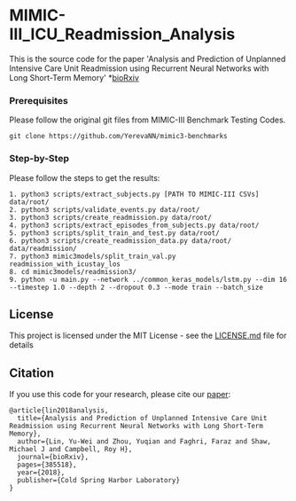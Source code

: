 # MIMIC-III_ICU_Readmission_Analysis
This is the source code for the paper 'Analysis and Prediction of Unplanned Intensive Care Unit Readmission using Recurrent Neural Networks with Long Short-Term Memory'
*[bioRxiv](https://www.biorxiv.org/content/early/2018/08/06/385518)

### Prerequisites

Please follow the original git files from MIMIC-III Benchmark Testing Codes.

```
git clone https://github.com/YerevaNN/mimic3-benchmarks
```

### Step-by-Step
Please follow the steps to get the results:

```
1. python3 scripts/extract_subjects.py [PATH TO MIMIC-III CSVs] data/root/
2. python3 scripts/validate_events.py data/root/
3. python3 scripts/create_readmission.py data/root/
4. python3 scripts/extract_episodes_from_subjects.py data/root/
5. python3 scripts/split_train_and_test.py data/root/
6. python3 scripts/create_readmission_data.py data/root/ data/readmission/
7. python3 mimic3models/split_train_val.py readmission_with_icustay_los
8. cd mimic3models/readmission3/
9. python -u main.py --network ../common_keras_models/lstm.py --dim 16 --timestep 1.0 --depth 2 --dropout 0.3 --mode train --batch_size 
```

## License

This project is licensed under the MIT License - see the [LICENSE.md](LICENSE.md) file for details

## Citation
If you use this code for your research, please cite our [paper](https://www.biorxiv.org/content/early/2018/08/06/385518/):

```
@article{lin2018analysis,
  title={Analysis and Prediction of Unplanned Intensive Care Unit Readmission using Recurrent Neural Networks with Long Short-Term Memory},
  author={Lin, Yu-Wei and Zhou, Yuqian and Faghri, Faraz and Shaw, Michael J and Campbell, Roy H},
  journal={bioRxiv},
  pages={385518},
  year={2018},
  publisher={Cold Spring Harbor Laboratory}
}

```
